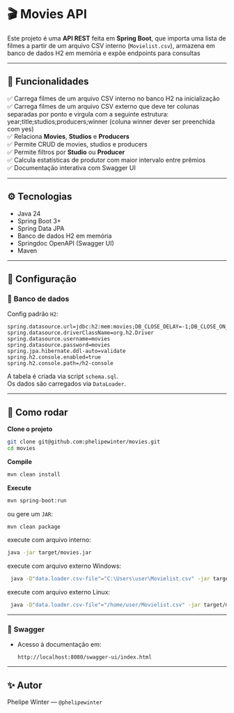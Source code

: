 
# 🎬 Movies API

Este projeto é uma **API REST** feita em **Spring Boot**, que importa uma lista de filmes a partir de um arquivo CSV interno (`Movielist.csv`), armazena em banco de dados H2 em memória e expõe endpoints para consultas

---

## 📂 **Funcionalidades**

✅ Carrega filmes de um arquivo CSV interno no banco H2 na inicialização  
✅ Carrega filmes de um arquivo CSV externo que deve ter colunas separadas por ponto e virgula com a seguinte estrutura: year;title;studios;producers;winner (coluna winner dever ser preenchida com yes)  
✅ Relaciona **Movies**, **Studios** e **Producers**    
✅ Permite CRUD de movies, studios e producers  
✅ Permite filtros por **Studio** ou **Producer**  
✅ Calcula estatísticas de produtor com maior intervalo entre prêmios  
✅ Documentação interativa com Swagger UI  

---

## ⚙️ **Tecnologias**

- Java 24
- Spring Boot 3+
- Spring Data JPA
- Banco de dados H2 em memória
- Springdoc OpenAPI (Swagger UI)
- Maven

---

## 📁 **Configuração**

### 📌 **Banco de dados**

Config padrão `H2`:
```properties
spring.datasource.url=jdbc:h2:mem:movies;DB_CLOSE_DELAY=-1;DB_CLOSE_ON_EXIT=FALSE
spring.datasource.driverClassName=org.h2.Driver
spring.datasource.username=movies
spring.datasource.password=movies
spring.jpa.hibernate.ddl-auto=validate
spring.h2.console.enabled=true
spring.h2.console.path=/h2-console
```

A tabela é criada via script `schema.sql`.  
Os dados são carregados via `DataLoader`.

---

## 🚀 **Como rodar**

**Clone o projeto**
```bash
git clone git@github.com:phelipewinter/movies.git
cd movies
```

**Compile**
```bash
mvn clean install
```

**Execute**
```bash
mvn spring-boot:run
```

ou gere um `JAR`:
```bash
mvn clean package
```

execute com arquivo interno:
```bash
java -jar target/movies.jar
```

execute com arquivo externo Windows:
```bash
 java -D"data.loader.csv-file"="C:\Users\user\Movielist.csv" -jar target/movies.jar
```
execute com arquivo externo Linux:
```bash
 java -D"data.loader.csv-file"="/home/user/Movielist.csv" -jar target/movies.jar
```

---

### 📌 **Swagger**

- Acesso à documentação em:
  ```
  http://localhost:8080/swagger-ui/index.html
  ```

---

## ✨ **Autor**

Phelipe Winter — `@phelipewinter`
